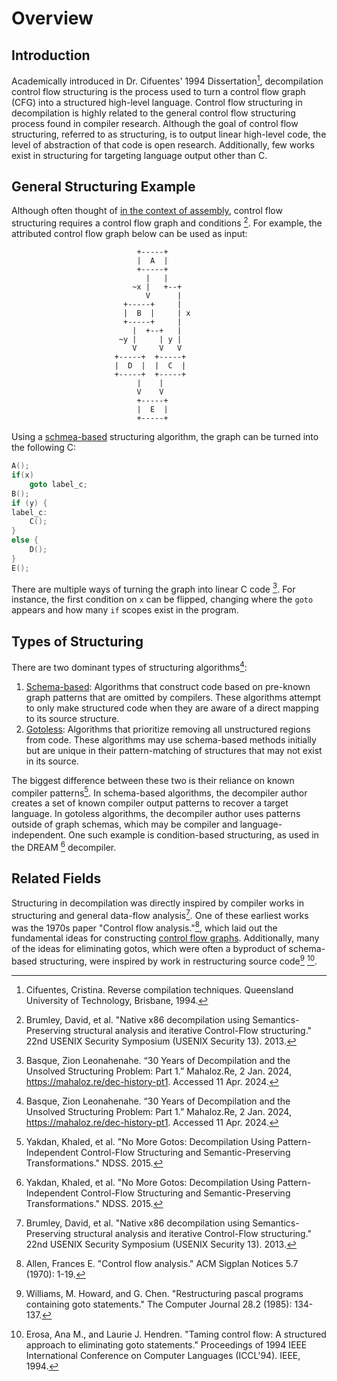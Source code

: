 # Overview
## Introduction

Academically introduced in Dr. Cifuentes' 1994 Dissertation[^1], decompilation control flow structuring is the process used to turn a control flow graph (CFG) into a structured high-level language. 
Control flow structuring in decompilation is highly related to the general control flow structuring process found in compiler research.
Although the goal of control flow structuring, referred to as structuring, is to output linear high-level code, the level of abstraction of that code is open research.
Additionally, few works exist in structuring for targeting language output other than C. 

## General Structuring Example
Although often thought of [in the context of assembly](https://en.wikipedia.org/wiki/Decompiler#Structuring), control flow structuring requires a control flow graph and conditions [^3]. 
For example, the attributed control flow graph below can be used as input:

```
                            +-----+
                            |  A  |
                            +-----+
                              |   |
                           ~x |   +--+
                              V      |
                         +-----+     |
                         |  B  |     | x
                         +-----+     |
                           |  +--+   |
                        ~y |     | y |
                           V     V   V
                       +-----+  +-----+
                       |  D  |  |  C  |
                       +-----+  +-----+
                            |    |
                            V    V
                            +-----+
                            |  E  |
                            +-----+
```

Using a [schmea-based](/fundamentals/cf_structuring/schema-based) structuring algorithm, the graph can be turned into the following C:

```c
A();
if(x)
    goto label_c;
B();
if (y) {
label_c:
    C();
}
else {
    D();
}
E();
```

There are multiple ways of turning the graph into linear C code [^4].
For instance, the first condition on `x` can be flipped, changing where the `goto` appears and how many `if` scopes exist in the program. 

## Types of Structuring
There are two dominant types of structuring algorithms[^4]:

1. [Schema-based](/fundamentals/cf_structuring/schema-based.md): Algorithms that construct code based on pre-known graph patterns that are omitted by compilers. These algorithms attempt to only make structured code when they are aware of a direct mapping to its source structure. 
2. [Gotoless](/fundamentals/cf_structuring/gotoless.md): Algorithms that prioritize removing all unstructured regions from code. These algorithms may use schema-based methods initially but are unique in their pattern-matching of structures that may not exist in its source. 

The biggest difference between these two is their reliance on known compiler patterns[^5]. 
In schema-based algorithms, the decompiler author creates a set of known compiler output patterns to recover a target language. 
In gotoless algorithms, the decompiler author uses patterns outside of graph schemas, which may be compiler and language-independent.
One such example is condition-based structuring, as used in the DREAM [^5] decompiler. 

## Related Fields
Structuring in decompilation was directly inspired by compiler works in structuring and general data-flow analysis[^3]. 
One of these earliest works was the 1970s paper "Control flow analysis."[^2], which laid out the fundamental ideas for constructing [control flow graphs](/fundamentals/cfg_recovery/overview).
Additionally, many of the ideas for eliminating gotos, which were often a byproduct of schema-based structuring, were inspired by work in restructuring source code[^6] [^7].


[^1]: Cifuentes, Cristina. Reverse compilation techniques. Queensland University of Technology, Brisbane, 1994.
[^2]: Allen, Frances E. "Control flow analysis." ACM Sigplan Notices 5.7 (1970): 1-19.
[^3]: Brumley, David, et al. "Native x86 decompilation using Semantics-Preserving structural analysis and iterative Control-Flow structuring." 22nd USENIX Security Symposium (USENIX Security 13). 2013.
[^4]: Basque, Zion Leonahenahe. “30 Years of Decompilation and the Unsolved Structuring Problem: Part 1.” Mahaloz.Re, 2 Jan. 2024, https://mahaloz.re/dec-history-pt1. Accessed 11 Apr. 2024. 
[^5]: Yakdan, Khaled, et al. "No More Gotos: Decompilation Using Pattern-Independent Control-Flow Structuring and Semantic-Preserving Transformations." NDSS. 2015.
[^6]: Williams, M. Howard, and G. Chen. "Restructuring pascal programs containing goto statements." The Computer Journal 28.2 (1985): 134-137.
[^7]: Erosa, Ana M., and Laurie J. Hendren. "Taming control flow: A structured approach to eliminating goto statements." Proceedings of 1994 IEEE International Conference on Computer Languages (ICCL'94). IEEE, 1994. 
